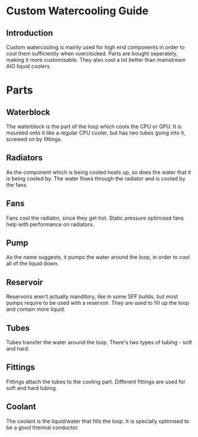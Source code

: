 # Custom Watercooling Guide

## Introduction

Custom watercooling is mainly used for high end components in order to cool them sufficiently when overclocked. Parts are bought seperately, making it more customisable. They also cool a lot better than mainstream AIO liquid coolers. 

# Parts

## Waterblock
The waterblock is the part of the loop which cools the CPU or GPU. It is mounted onto it like a regular CPU cooler, but has two tubes going into it, screwed on by fittings.

## Radiators
As the component which is being cooled heats up, so does the water that it is being cooled by. The water flows through the radiator and is cooled by the fans.

## Fans
Fans cool the radiator, since they get hot. Static pressure optimised fans help with performance on radiators.

## Pump
As the name suggests, it pumps the water around the loop, in order to cool all of the liquid down.

## Reservoir
Reservoirs aren't actually manditory, like in some SFF builds, but most pumps require to be used with a reservoir. They are used to fill up the loop and contain more liquid.

## Tubes
Tubes transfer the water around the loop. There's two types of tubing - soft and hard.

## Fittings
Fittings attach the tubes to the cooling part. Different fittings are used for soft and hard tubing.

## Coolant
The coolant is the liquid/water that fills the loop. It is specially optimised to be a good thermal conductor.
